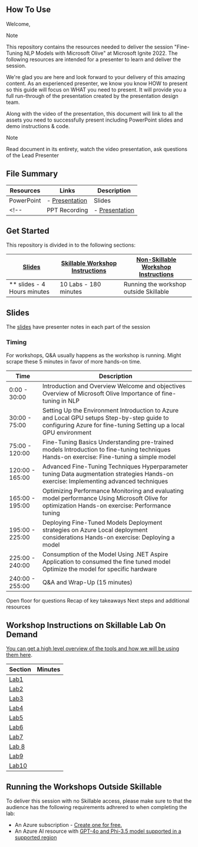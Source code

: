 ## How To Use

Welcome,

> [!NOTE]
>This repository contains the resources needed to deliver the session "Fine-Tuning NLP Models with Microsoft Olive" at Microsoft Ignite 2022. The following resources are intended for a presenter to learn and deliver the session.

We're glad you are here and look forward to your delivery of this amazing content. As an experienced presenter, we know you know HOW to present so this guide will focus on WHAT you need to present. It will provide you a full run-through of the presentation created by the presentation design team. 

Along with the video of the presentation, this document will link to all the assets you need to successfully present including PowerPoint slides and demo instructions &
code.

> [!NOTE]
> Read document in its entirety, watch the video presentation, ask questions of the Lead Presenter

## File Summary

| Resources          | Links                            | Description |
|-------------------|----------------------------------|-------------------|
| PowerPoint        | - [Presentation](https://aka.ms/..) | Slides |
<!-- | PPT Recording     | - [Presentation]() | Video Recording of the PowerPoint slides with no audio | -->

## Get Started

This repository is divided in to the following sections:

| [Slides](https://aka.ms/..) | [Skillable Workshop Instructions](/lab/Skillable%20Workshop%20Instructions/00_Introduction.md) | [Non-Skillable Workshop Instructions](/lab/README.md) |
|-------------------|---------------------------|--------------------------------------
| ** slides - 4 Hours minutes| 10 Labs - 180 minutes | Running the workshop outside Skillable |

## Slides

The [slides](https://aka.ms/...) have presenter notes in each part of the session

### Timing

For workshops, Q&A usually happens as the workshop is running. Might scrape these 5 minutes in favor of more hands-on time.​

| Time        | Description
--------------|-------------
0:00 - 30:00   | Introduction and Overview Welcome and objectives Overview of Microsoft Olive Importance of fine-tuning in NLP
30:00 -  75:00  | Setting Up the Environment Introduction to Azure and Local GPU setups Step-by-step guide to configuring Azure for fine-tuning Setting up a local GPU environment
75:00 - 120:00  | Fine-Tuning Basics Understanding pre-trained models Introduction to fine-tuning techniques Hands-on exercise: Fine-tuning a simple model
120:00 - 165:00 | Advanced Fine-Tuning Techniques Hyperparameter tuning Data augmentation strategies Hands-on exercise: Implementing advanced techniques
165:00 - 195:00 | Optimizing Performance Monitoring and evaluating model performance Using Microsoft Olive for optimization Hands-on exercise: Performance tuning
195:00 - 225:00 | Deploying Fine-Tuned Models Deployment strategies on Azure Local deployment considerations Hands-on exercise: Deploying a model
225:00 - 240:00 |Consumption of the Model Using .NET Aspire Application to consumed the fine tuned model Optimize the model for specific hardware
240:00 - 255:00 |Q&A and Wrap-Up (15 minutes)
Open floor for questions Recap of key takeaways Next steps and additional resources

## Workshop Instructions on Skillable Lab On Demand

[You can get a high level overview of the tools and how we will be using them here](/lab/Skillable%20Workshop%20Instructions/01_Set_up.md).

| Section | Minutes | 
-------------------------------------------------------------------------------------------------------|---------|
|  [Lab1](/lab/Workshop%20Instructions/Lab1_Environment_Setup/readme.md) |       | 
|  [Lab2](/lab/Workshop%20Instructions/Lab2_Data_Preparation/readme.md) |    |
|  [Lab3](/lab/Workshop%20Instructions/Lab3_Simple_Finetuning/) |   | 
|  [Lab4](/lab/Workshop%20Instructions/Lab4_AI_Studio/readme.md) |        | 
|  [Lab5](/lab/Skillable%20Workshop%20Instructions/04_Multimodal_Interfaces.md) | | 
|  [Lab6](/lab/Skillable%20Workshop%20Instructions/05_AI_Assistants.md) |    | 
|  [Lab7](/lab/Skillable%20Workshop%20Instructions/06_Function_Calling.md) |  | 
|  [Lab 8](/lab/Workshop%20Instructions/Lab8_Deploying_Models/readme.md) | |
|  [Lab9](/lab/Workshop%20Instructions/Lab9_Evaluation/) | |
|  [Lab10](/lab/Workshop%20Instructions/Lab10_Consumption/) | |

## Running the Workshops Outside Skillable

To deliver this session with no Skillable access, please make sure to that the audience has the following requirements adhrered to when completing the lab:

- An Azure subscription - [Create one for free.](https://azure.microsoft.com/free/cognitive-services)
- An Azure AI resource with [GPT-4o and Phi-3.5 model supported in a supported region](https://docs.microsoft.com/en-us/azure/cognitive-services/phi-3-5-models)
